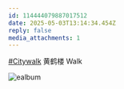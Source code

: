 ```yaml
---
id: 114444079887017512
date: 2025-05-03T13:14:34.454Z
reply: false
media_attachments: 1
---
```


[#Citywalk](https://e5n.cc/tags/Citywalk) 黄鹤楼 Walk

![ealbum](https://files.e5n.cc/media_attachments/files/114/444/077/987/142/747/original/777d450eaa4f4d33.jpg)
